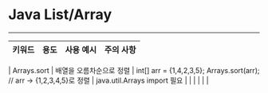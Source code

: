 # Java List/Array

---

|                  키워드 |                   용도 |                사용 예시 |               주의 사항 |
| --- | --- | --- | --- |
| 
Arrays.sort | 
배열을 오름차순으로 정렬 | int[] arr = {1,4,2,3,5};
Arrays.sort(arr);
// arr → {1,2,3,4,5}로 정렬 | java.util.Arrays import 필요 |
|  |  |  |  |